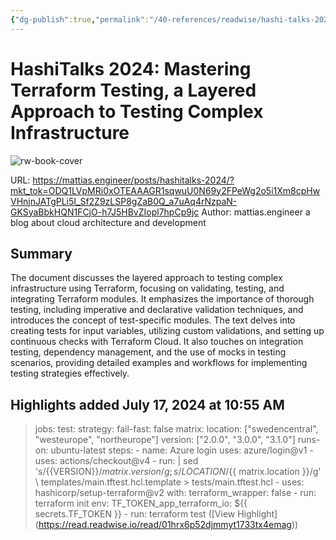 ```yaml
---
{"dg-publish":true,"permalink":"/40-references/readwise/hashi-talks-2024-mastering-terraform-testing-a-layered-approach-to-testing-complex-infrastructure/","tags":["rw/articles"]}
---
```


# HashiTalks 2024: Mastering Terraform Testing, a Layered Approach to Testing Complex Infrastructure

![rw-book-cover](https://mattias.engineer/img/favicon/blue.png)
  
URL: https://mattias.engineer/posts/hashitalks-2024/?mkt_tok=ODQ1LVpMRi0xOTEAAAGR1sqwuU0N69y2FPeWg2o5i1Xm8cpHwVHnjnJATgPLi5I_Sf2Z9zLSP8gZaB0Q_a7uAq4rNzpaN-GKSyaBbkHQN1FCjO-h7J5HBvZIopl7hpCp9jc
Author: mattias.engineer a blog about cloud architecture and development

## Summary

The document discusses the layered approach to testing complex infrastructure using Terraform, focusing on validating, testing, and integrating Terraform modules. It emphasizes the importance of thorough testing, including imperative and declarative validation techniques, and introduces the concept of test-specific modules. The text delves into creating tests for input variables, utilizing custom validations, and setting up continuous checks with Terraform Cloud. It also touches on integration testing, dependency management, and the use of mocks in testing scenarios, providing detailed examples and workflows for implementing testing strategies effectively.

## Highlights added July 17, 2024 at 10:55 AM
>jobs: test: strategy: fail-fast: false matrix: location: ["swedencentral", "westeurope", "northeurope"] version: ["2.0.0", "3.0.0", "3.1.0"] runs-on: ubuntu-latest steps: - name: Azure login uses: azure/login@v1 - uses: actions/checkout@v4 - run: | sed 's/{{VERSION}}/${{ matrix.version }}/g; s/{{LOCATION}}/${{ matrix.location }}/g' \ templates/main.tftest.hcl.template > tests/main.tftest.hcl - uses: hashicorp/setup-terraform@v2 with: terraform_wrapper: false - run: terraform init env: TF_TOKEN_app_terraform_io: ${{ secrets.TF_TOKEN }} - run: terraform test ([View Highlight] (https://read.readwise.io/read/01hrx6p52djmmyt1733tx4emag))


